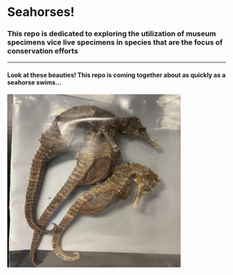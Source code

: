 # Seahorses!
### This repo is dedicated to exploring the utilization of museum specimens vice live specimens in species that are the focus of conservation efforts
---

#### Look at these beauties! This repo is coming together about as quickly as a seahorse swims... 
<img src="https://github.com/ChrisMantegna/ChrisMantegna.github.io/blob/master/assets/img/seahorses.jpg?raw=true" height="400" width="400">
